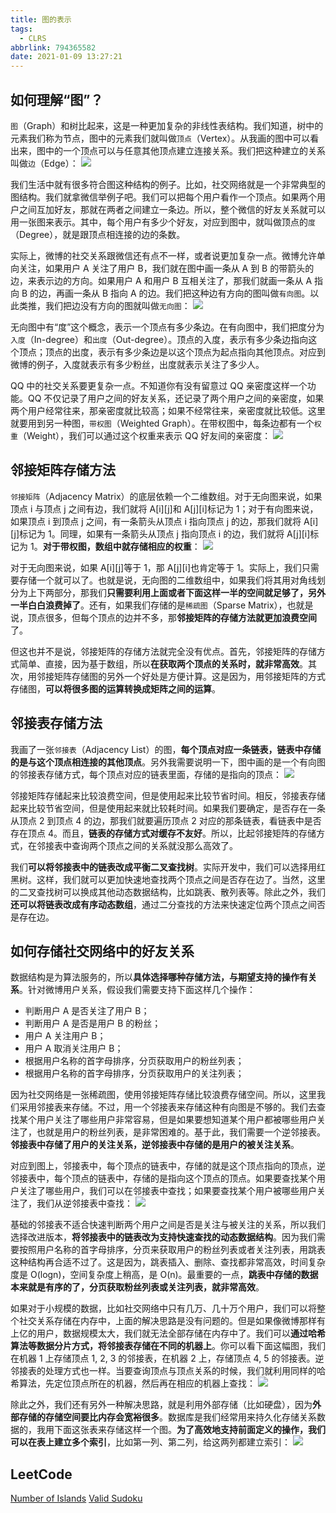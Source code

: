 ```yaml
---
title: 图的表示
tags:
  - CLRS
abbrlink: 794365582
date: 2021-01-09 13:27:21
---
```

## 如何理解“图”？
`图`（Graph）和树比起来，这是一种更加复杂的非线性表结构。我们知道，树中的元素我们称为节点，图中的元素我们就叫做`顶点`（Vertex）。从我画的图中可以看出来，图中的一个顶点可以与任意其他顶点建立连接关系。我们把这种建立的关系叫做`边`（Edge）：
![](https://raw.githubusercontent.com/necusjz/p/master/CLRS/geek/157.png)

我们生活中就有很多符合图这种结构的例子。比如，社交网络就是一个非常典型的图结构。我们就拿微信举例子吧。我们可以把每个用户看作一个顶点。如果两个用户之间互加好友，那就在两者之间建立一条边。所以，整个微信的好友关系就可以用一张图来表示。其中，每个用户有多少个好友，对应到图中，就叫做顶点的`度`（Degree），就是跟顶点相连接的边的条数。

实际上，微博的社交关系跟微信还有点不一样，或者说更加复杂一点。微博允许单向关注，如果用户 A 关注了用户 B，我们就在图中画一条从 A 到 B 的带箭头的边，来表示边的方向。如果用户 A 和用户 B 互相关注了，那我们就画一条从 A 指向 B 的边，再画一条从 B 指向 A 的边。我们把这种边有方向的图叫做`有向图`。以此类推，我们把边没有方向的图就叫做`无向图`：
![](https://raw.githubusercontent.com/necusjz/p/master/CLRS/geek/158.png)

无向图中有“度”这个概念，表示一个顶点有多少条边。在有向图中，我们把度分为`入度`（In-degree）和`出度`（Out-degree）。顶点的入度，表示有多少条边指向这个顶点；顶点的出度，表示有多少条边是以这个顶点为起点指向其他顶点。对应到微博的例子，入度就表示有多少粉丝，出度就表示关注了多少人。
<!--more-->

QQ 中的社交关系要更复杂一点。不知道你有没有留意过 QQ 亲密度这样一个功能。QQ 不仅记录了用户之间的好友关系，还记录了两个用户之间的亲密度，如果两个用户经常往来，那亲密度就比较高；如果不经常往来，亲密度就比较低。这里就要用到另一种图，`带权图`（Weighted Graph）。在带权图中，每条边都有一个`权重`（Weight），我们可以通过这个权重来表示 QQ 好友间的亲密度：
![](https://raw.githubusercontent.com/necusjz/p/master/CLRS/geek/159.png)

## 邻接矩阵存储方法
`邻接矩阵`（Adjacency Matrix）的底层依赖一个二维数组。对于无向图来说，如果顶点 i 与顶点 j 之间有边，我们就将 A\[i]\[j]和 A\[j]\[i]标记为 1；对于有向图来说，如果顶点 i 到顶点 j 之间，有一条箭头从顶点 i 指向顶点 j 的边，那我们就将 A\[i]\[j]标记为 1。同理，如果有一条箭头从顶点 j 指向顶点 i 的边，我们就将 A\[j]\[i]标记为 1。**对于带权图，数组中就存储相应的权重**：
![](https://raw.githubusercontent.com/necusjz/p/master/CLRS/geek/160.png)

对于无向图来说，如果 A\[i]\[j]等于 1，那 A\[j]\[i]也肯定等于 1。实际上，我们只需要存储一个就可以了。也就是说，无向图的二维数组中，如果我们将其用对角线划分为上下两部分，那我们**只需要利用上面或者下面这样一半的空间就足够了，另外一半白白浪费掉了**。还有，如果我们存储的是`稀疏图`（Sparse Matrix），也就是说，顶点很多，但每个顶点的边并不多，那**邻接矩阵的存储方法就更加浪费空间**了。

但这也并不是说，邻接矩阵的存储方法就完全没有优点。首先，邻接矩阵的存储方式简单、直接，因为基于数组，所以**在获取两个顶点的关系时，就非常高效**。其次，用邻接矩阵存储图的另外一个好处是方便计算。这是因为，用邻接矩阵的方式存储图，**可以将很多图的运算转换成矩阵之间的运算**。

## 邻接表存储方法
我画了一张`邻接表`（Adjacency List）的图，**每个顶点对应一条链表，链表中存储的是与这个顶点相连接的其他顶点**。另外我需要说明一下，图中画的是一个有向图的邻接表存储方式，每个顶点对应的链表里面，存储的是指向的顶点：
![](https://raw.githubusercontent.com/necusjz/p/master/CLRS/geek/161.png)

邻接矩阵存储起来比较浪费空间，但是使用起来比较节省时间。相反，邻接表存储起来比较节省空间，但是使用起来就比较耗时间。如果我们要确定，是否存在一条从顶点 2 到顶点 4 的边，那我们就要遍历顶点 2 对应的那条链表，看链表中是否存在顶点 4。而且，**链表的存储方式对缓存不友好**。所以，比起邻接矩阵的存储方式，在邻接表中查询两个顶点之间的关系就没那么高效了。

我们**可以将邻接表中的链表改成平衡二叉查找树**。实际开发中，我们可以选择用红黑树。这样，我们就可以更加快速地查找两个顶点之间是否存在边了。当然，这里的二叉查找树可以换成其他动态数据结构，比如跳表、散列表等。除此之外，我们**还可以将链表改成有序动态数组**，通过二分查找的方法来快速定位两个顶点之间否是存在边。

## 如何存储社交网络中的好友关系
数据结构是为算法服务的，所以**具体选择哪种存储方法，与期望支持的操作有关系**。针对微博用户关系，假设我们需要支持下面这样几个操作：
- 判断用户 A 是否关注了用户 B；
- 判断用户 A 是否是用户 B 的粉丝；
- 用户 A 关注用户 B；
- 用户 A 取消关注用户 B；
- 根据用户名称的首字母排序，分页获取用户的粉丝列表；
- 根据用户名称的首字母排序，分页获取用户的关注列表；

因为社交网络是一张稀疏图，使用邻接矩阵存储比较浪费存储空间。所以，这里我们采用邻接表来存储。不过，用一个邻接表来存储这种有向图是不够的。我们去查找某个用户关注了哪些用户非常容易，但是如果要想知道某个用户都被哪些用户关注了，也就是用户的粉丝列表，是非常困难的。基于此，我们需要一个逆邻接表。**邻接表中存储了用户的关注关系，逆邻接表中存储的是用户的被关注关系**。

对应到图上，邻接表中，每个顶点的链表中，存储的就是这个顶点指向的顶点，逆邻接表中，每个顶点的链表中，存储的是指向这个顶点的顶点。如果要查找某个用户关注了哪些用户，我们可以在邻接表中查找；如果要查找某个用户被哪些用户关注了，我们从逆邻接表中查找：
![](https://raw.githubusercontent.com/necusjz/p/master/CLRS/geek/162.png)

基础的邻接表不适合快速判断两个用户之间是否是关注与被关注的关系，所以我们选择改进版本，**将邻接表中的链表改为支持快速查找的动态数据结构**。因为我们需要按照用户名称的首字母排序，分页来获取用户的粉丝列表或者关注列表，用跳表这种结构再合适不过了。这是因为，跳表插入、删除、查找都非常高效，时间复杂度是 O(logn)，空间复杂度上稍高，是 O(n)。最重要的一点，**跳表中存储的数据本来就是有序的了，分页获取粉丝列表或关注列表，就非常高效**。

如果对于小规模的数据，比如社交网络中只有几万、几十万个用户，我们可以将整个社交关系存储在内存中，上面的解决思路是没有问题的。但是如果像微博那样有上亿的用户，数据规模太大，我们就无法全部存储在内存中了。我们可以**通过哈希算法等数据分片方式，将邻接表存储在不同的机器上**。你可以看下面这幅图，我们在机器 1 上存储顶点 1, 2, 3 的邻接表，在机器 2 上，存储顶点 4, 5 的邻接表。逆邻接表的处理方式也一样。当要查询顶点与顶点关系的时候，我们就利用同样的哈希算法，先定位顶点所在的机器，然后再在相应的机器上查找：
![](https://raw.githubusercontent.com/necusjz/p/master/CLRS/geek/163.png)

除此之外，我们还有另外一种解决思路，就是利用外部存储（比如硬盘），因为**外部存储的存储空间要比内存会宽裕很多**。数据库是我们经常用来持久化存储关系数据的，我用下面这张表来存储这样一个图。**为了高效地支持前面定义的操作，我们可以在表上建立多个索引**，比如第一列、第二列，给这两列都建立索引：
![](https://raw.githubusercontent.com/necusjz/p/master/CLRS/geek/164.png)

## LeetCode
[Number of Islands](https://leetcode.com/problems/number-of-islands/)
[Valid Sudoku](https://leetcode.com/problems/valid-sudoku/)
